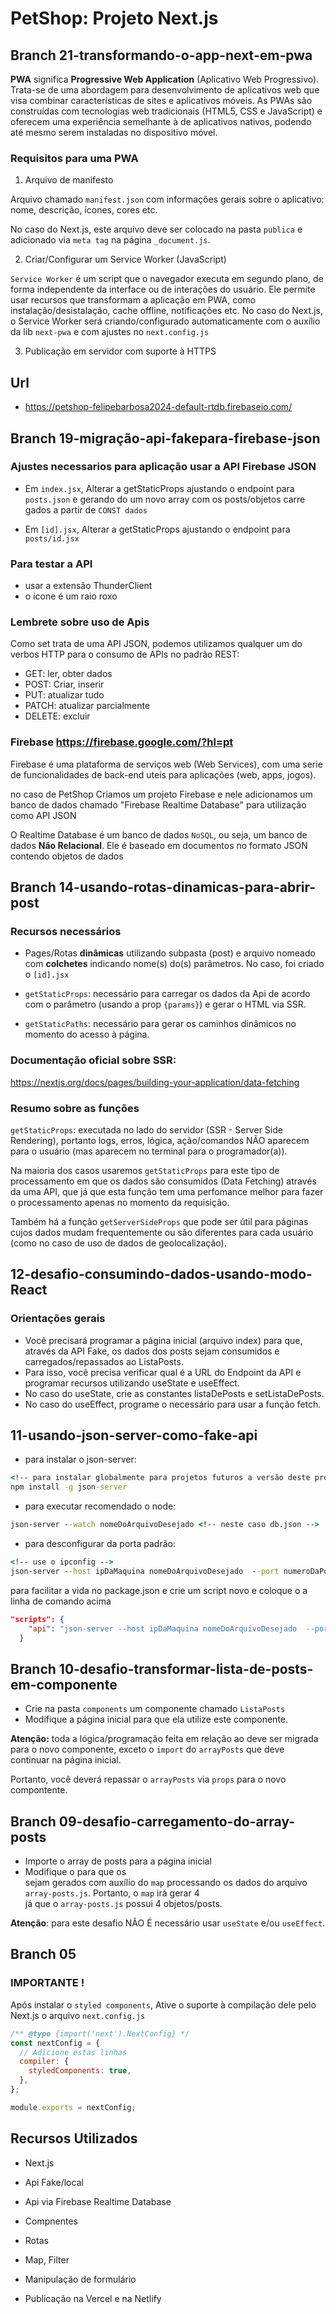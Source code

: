 # PetShop: Projeto Next.js

## Branch 21-transformando-o-app-next-em-pwa

**PWA** significa **Progressive Web Application** (Aplicativo Web Progressivo). Trata-se de uma abordagem para desenvolvimento de aplicativos web que visa combinar características de sites e aplicativos móveis. As PWAs são construídas com tecnologias web tradicionais (HTML5, CSS e JavaScript) e oferecem uma experiência semelhante à de aplicativos nativos, podendo até mesmo serem instaladas no dispositivo móvel.

### Requisitos para uma PWA

1. Arquivo de manifesto

Arquivo chamado `manifest.json` com informações gerais sobre o aplicativo: nome, descrição, ícones, cores etc.

No caso do Next.js, este arquivo deve ser colocado na pasta `publica` e adicionado via `meta tag` na página `_document.js`.

2. Criar/Configurar um Service Worker (JavaScript)

`Service Worker` é um script que o navegador executa em segundo plano, de forma independente da interface ou de interações do usuário. Ele permite usar recursos que transformam a aplicação em PWA, como instalação/desistalação, cache offline, notificações etc. No caso do Next.js, o Service Worker será criando/configurado automaticamente com o auxílio da lib `next-pwa` e com ajustes no `next.config.js`

3. Publicação em servidor com suporte à HTTPS


## Url

- https://petshop-felipebarbosa2024-default-rtdb.firebaseio.com/

## Branch 19-migração-api-fakepara-firebase-json

### Ajustes necessarios para aplicação usar a API Firebase JSON

- Em `index.jsx`, Alterar a getStaticProps ajustando o endpoint para `posts.json` e gerando do um novo array com os posts/objetos carre gados a partir de `CONST dados`

- Em `[id].jsx`, Alterar a getStaticProps ajustando o endpoint para `posts/id.jsx`

### Para testar a API

- usar a extensão ThunderClient
- o icone é um raio roxo

### Lembrete sobre uso de Apis

Como set trata de uma API JSON, podemos utilizamos qualquer um do verbos HTTP para o consumo de APIs no padrâo REST:

- GET: ler, obter dados
- POST: Criar, inserir
- PUT: atualizar tudo
- PATCH: atualizar parcialmente
- DELETE: excluir

### Firebase https://firebase.google.com/?hl=pt

Firebase é uma plataforma de serviços web (Web Services), com uma serie de funcionalidades de back-end uteis para aplicações (web, apps, jogos).

no caso de PetShop Criamos um projeto Firebase e nele adicionamos um banco de dados chamado "Firebase Realtime Database" para utilização como API JSON

O Realtime Database é um banco de dados `NoSQL`, ou seja, um banco de dados **Não Relacional**. Ele é baseado em documentos no formato JSON contendo objetos de dados

## Branch 14-usando-rotas-dinamicas-para-abrir-post

### Recursos necessários

- Pages/Rotas **dinâmicas** utilizando subpasta (post) e arquivo nomeado com **colchetes** indicando nome(s) do(s) parâmetros. No caso, foi criado o `[id].jsx`

- `getStaticProps`: necessário para carregar os dados da Api de acordo com o parâmetro (usando a prop `{params}`) e gerar o HTML via SSR.

- `getStaticPaths`: necessário para gerar os caminhos dinâmicos no momento do acesso à página.

### Documentação oficial sobre SSR:

https://nextjs.org/docs/pages/building-your-application/data-fetching

### Resumo sobre as funções

`getStaticProps`: executada no lado do servidor (SSR - Server Side Rendering), portanto logs, erros, lógica, ação/comandos NÃO aparecem para o usuário (mas aparecem no terminal para o programador(a)).

Na maioria dos casos usaremos `getStaticProps` para este tipo de processamento em que os dados são consumidos (Data Fetching) através da uma API, que já que esta função tem uma perfomance melhor para fazer o processamento apenas no momento da requisição.

Também há a função `getServerSideProps` que pode ser útil para páginas cujos dados mudam frequentemente ou são diferentes para cada usuário (como no caso de uso de dados de geolocalização).

## 12-desafio-consumindo-dados-usando-modo-React

### Orientações gerais

- Você precisará programar a página inicial (arquivo index) para que, através da API Fake, os dados dos posts sejam consumidos e carregados/repassados ao ListaPosts.
- Para isso, você precisa verificar qual é a URL do Endpoint da API e programar recursos utilizando useState e useEffect.
- No caso do useState, crie as constantes listaDePosts e setListaDePosts.
- No caso do useEffect, programe o necessário para usar a função fetch.

## 11-usando-json-server-como-fake-api

- para instalar o json-server:

```cmd
<!-- para instalar globalmente para projetos futuros a versão deste projeto 1.0.0 alpha.21 -->
npm install -g json-server
```

- para executar recomendado o node:

```cmd
json-server --watch nomeDoArquivoDesejado <!-- neste caso db.json -->
```

- para desconfigurar da porta padrão:

```cmd
<!-- use o ipconfig -->
json-server --host ipDaMaquina nomeDoArquivoDesejado  --port numeroDaPorta
```

para facilitar a vida no package.json e crie um script novo e coloque o a linha de comando acima

```json
"scripts": {
    "api": "json-server --host ipDaMaquina nomeDoArquivoDesejado  --port numeroDaPorta"
  }
```

## Branch 10-desafio-transformar-lista-de-posts-em-componente

- Crie na pasta `components` um componente chamado `ListaPosts`
- Modifique a página inicial para que ela utilize este componente.

**Atenção:** toda a lógica/programação feita em relação ao <StyledListaPosts> deve ser migrada para o novo componente, exceto o `import` do `arrayPosts` que deve continuar na página inicial.

Portanto, você deverá repassar o `arrayPosts` via `props` para o novo compontente.

## Branch 09-desafio-carregamento-do-array-posts

- Importe o array de posts para a página inicial
- Modifique o <StyledListaPosts> para que os <article> sejam gerados com auxílio do `map` processando os dados do arquivo `array-posts.js`. Portanto, o `map` irá gerar 4 <article> já que o `array-posts.js` possui 4 objetos/posts.

**Atenção**: para este desafio NÃO É necessário usar `useState` e/ou `useEffect`.

## Branch 05

### IMPORTANTE !

Após instalar o `styled components`, Ative o suporte à compilação dele pelo Next.js o arquivo `next.config.js`

```javascript
/** @type {import('next').NextConfig} */
const nextConfig = {
  // Adicione estas linhas
  compiler: {
    styledComponents: true,
  },
};

module.exports = nextConfig;
```

## Recursos Utilizados

- Next.js

- Api Fake/local

- Api via Firebase Realtime Database

- Compnentes

- Rotas

- Map, Filter

- Manipulação de formulário

- Publicação na Vercel e na Netlify
